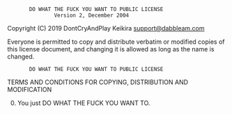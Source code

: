            DO WHAT THE FUCK YOU WANT TO PUBLIC LICENSE
                   Version 2, December 2004

Copyright (C) 2019 DontCryAndPlay Keikira <support@dabbleam.com>

Everyone is permitted to copy and distribute verbatim or modified
copies of this license document, and changing it is allowed as long
as the name is changed.

           DO WHAT THE FUCK YOU WANT TO PUBLIC LICENSE
  TERMS AND CONDITIONS FOR COPYING, DISTRIBUTION AND MODIFICATION

 0. You just DO WHAT THE FUCK YOU WANT TO.